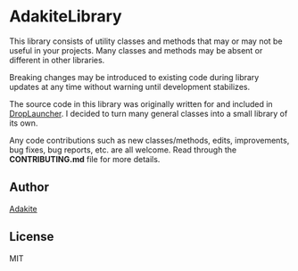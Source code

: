 # AdakiteLibrary

This library consists of utility classes and methods that may or may not be useful in your projects. Many classes and methods may be absent or different in other libraries.

Breaking changes may be introduced to existing code during library updates at any time without warning until development stabilizes.

The source code in this library was originally written for and included in [DropLauncher](https://github.com/adakitesystems/DropLauncher). I decided to turn many general classes into a small library of its own.

Any code contributions such as new classes/methods, edits, improvements, bug fixes, bug reports, etc. are all welcome. Read through the **CONTRIBUTING.md** file for more details.

## Author
[Adakite](https://github.com/adakitesystems/)

## License
MIT
